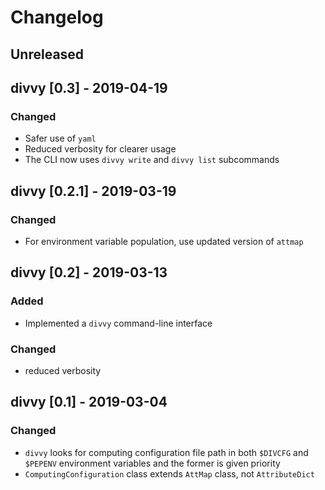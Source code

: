 # Changelog

## Unreleased

## divvy [0.3] - 2019-04-19
### Changed
- Safer use of `yaml`
- Reduced verbosity for clearer usage
- The CLI now uses `divvy write` and `divvy list` subcommands

## divvy [0.2.1] - 2019-03-19
### Changed
- For environment variable population, use updated version of `attmap`

## divvy [0.2] - 2019-03-13
### Added
 - Implemented a `divvy` command-line interface
### Changed
- reduced verbosity

## divvy [0.1] - 2019-03-04
### Changed
- `divvy` looks for computing configuration file path in both `$DIVCFG` and `$PEPENV` environment variables and the former is given priority
- `ComputingConfiguration` class extends `AttMap` class, not `AttributeDict` 

